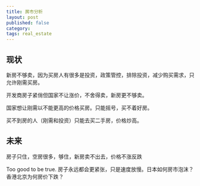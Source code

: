 ```yaml
---
title: 房市分析
layout: post
published: false
category: 
tags: real_estate
---
```


## 现状
新房不够卖，因为买房人有很多是投资，政策管控，排除投资，减少购买需求，只允许刚需买房。

开发商房子紧俏但国家不让涨价，不舍得卖，新房更不够卖。

国家想让刚需以不能更高的价格买房。只能摇号，买不着好房。

买不到房的人（刚需和投资）只能去买二手房，价格炒高。

## 未来
房子只住，空房很多，够住，新房卖不出去，价格不涨反跌

Too good to be true. 房子永远都会更紧张，只是速度放慢。日本如何房市泡沫？香港北京为何房价下跌？